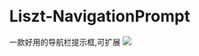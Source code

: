 # Liszt-NavigationPrompt
一款好用的导航栏提示框,可扩展
<img src = "https://github.com/LisztGitHub/Liszt-NavigationPrompt/blob/master/Liszt.gif">
#
    
